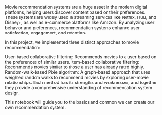 Movie recommendation systems are a huge asset in the modern digital platforms, helping users discover content based on their preferences. These systems are widely used in streaming services like Netflix, Hulu, and Disney+, as well as e-commerce platforms like Amazon. By analyzing user behavior and preferences, recommendation systems enhance user satisfaction, engagement, and retention.

In this project, we implemented three distinct approaches to movie recommendation:

User-based collaborative filtering: Recommends movies to a user based on the preferences of similar users.
Item-based collaborative filtering: Recommends movies similar to those a user has already rated highly.
Random-walk-based Pixie algorithm: A graph-based approach that uses weighted random walks to recommend movies by exploring user-movie relationships.
Each method has its strengths and weaknesses, and together they provide a comprehensive understanding of recommendation system design.

This notebook will guide you to the basics and common we can create our own recommendation system.
